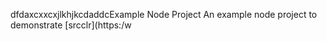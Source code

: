 dfdaxcxxcxjlkhjkcdaddcExample Node Project
An example node project to demonstrate [srcclr](https:/w

